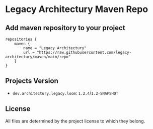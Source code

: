 # Legacy Architectury Maven Repo

## Add maven repository to your project
```
repositories {
    maven {
        name = "Legacy Architectury"
        url = "https://raw.githubusercontent.com/legacy-architectury/maven/main/repo"
    }
}
```

## Projects Version
- `dev.architectury.legacy.loom`: `1.2.4`/`1.2-SNAPSHOT`

## License
All files are determined by the project license to which they belong.